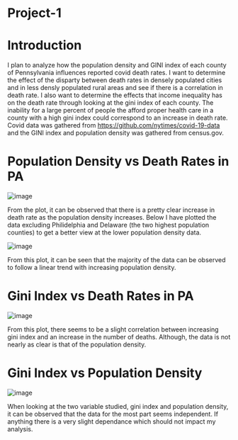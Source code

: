 # Project-1
# Introduction
I plan to analyze how the population density and GINI index of each county of Pennsylvania influences reported covid death rates. I want to determine the effect of the disparty between death rates in densely populated cities and in less densly populated rural areas and see if there is a correlation in death rate. I also want to determine the effects that income inequality has on the death rate through looking at the gini index of each county. The inability for a large percent of people the afford proper health care in a county with a high gini index could correspond to an increase in death rate. Covid data was gathered from https://github.com/nytimes/covid-19-data and the GINI index and population density was gathered from census.gov.
# Population Density vs Death Rates in PA
![image](https://user-images.githubusercontent.com/112734081/197309297-1194f095-8845-4ae6-b6de-ef50fe07238e.png)

From the plot, it can be observed that there is a pretty clear increase in death rate as the population density increases. Below I have plotted the data excluding Philidelphia and Delaware (the two highest population counties) to get a better view at the lower population density data.

![image](https://user-images.githubusercontent.com/112734081/197309415-8d35cc3c-272e-425f-bad1-5154c7dde99b.png)

From this plot, it can be seen that the majority of the data can be observed to follow a linear trend with increasing population density.
# Gini Index vs Death Rates in PA
![image](https://user-images.githubusercontent.com/112734081/197309584-8008816d-745b-4060-b1b1-5e168fad9f60.png)

From this plot, there seems to be a slight correlation between increasing gini index and an increase in the number of deaths. Although, the data is not nearly as clear is that of the population density.

# Gini Index vs Population Density
![image](https://user-images.githubusercontent.com/112734081/197309718-716f604d-d363-45ca-b977-52d5b2214b67.png)

When looking at the two variable studied, gini index and population density, it can be observed that the data for the most part seems independent. If anything there is a very slight dependance which should not impact my analysis.
